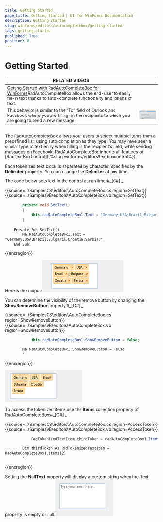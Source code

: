 ```yaml
---
title: Getting Started
page_title: Getting Started | UI for WinForms Documentation
description: Getting Started
slug: winforms/editors/autocompletebox/getting-started
tags: getting,started
published: True
position: 0
---
```


# Getting Started




| RELATED VIDEOS |  |
| ------ | ------ |
|[Getting Started with RadAutoCompleteBox for WinForms](http://tv.telerik.com/watch/radcontrols-for-winforms/getting-started-with-radautocompletebox-for-winforms)RadAutoCompleteBox allows the end-user to easily fill-in text thanks to auto-complete functionality and tokens of text. 
              This behavior is similar to the “To” field of Outlook and Facebook where you are filling-in the recipients to which you are going to send a new message.|![editors-autocompletebox-getting-started 004](images/editors-autocompletebox-getting-started004.png)|

## 

The RadAutoCompleteBox allows your users to select multiple items from a predefined list, using auto 
        	completion as they type. You may have seen a similar type of text entry when filling in the recipient’s 
        	field, while sending messages on Facebook. RadAutoCompleteBox inherits all features of 
        	[RadTextBoxControl]({%slug winforms/editors/textboxcontrol%}).
        

Each tokenized text block is separated by character, specified by the __Delimiter__ property.
        	You can change the __Delimiter__ at any time.
        

The code below sets text in the control at run time:#_[C#] _

	



{{source=..\SamplesCS\editors\AutoCompleteBox.cs region=SetText}} 
{{source=..\SamplesVB\editors\AutoCompleteBox.vb region=SetText}} 

````C#
        private void SetText()
        {
            this.radAutoCompleteBox1.Text = "Germany;USA;Brazil;Bulgaria;Croatia;Serbia;";
        }
````
````VB.NET
    Private Sub SetText()
        Me.RadAutoCompleteBox1.Text = "Germany;USA;Brazil;Bulgaria;Croatia;Serbia;"
    End Sub
````

{{endregion}} 




Here is the output:![editors-autocompletebox-getting-started 001](images/editors-autocompletebox-getting-started001.png)

You can determine the visibility of the remove button by changing the __ShowRemoveButton__ property:#_[C#] _

	



{{source=..\SamplesCS\editors\AutoCompleteBox.cs region=ShowRemoveButton}} 
{{source=..\SamplesVB\editors\AutoCompleteBox.vb region=ShowRemoveButton}} 

````C#
            this.radAutoCompleteBox1.ShowRemoveButton = false;
````
````VB.NET
        Me.RadAutoCompleteBox1.ShowRemoveButton = False
        '
````

{{endregion}} 


![editors-autocompletebox-getting-started 002](images/editors-autocompletebox-getting-started002.png)

To access the tokenized items use the __Items__ collection property of RadAutoCompleteBox:#_[C#] _

	



{{source=..\SamplesCS\editors\AutoCompleteBox.cs region=AccessToken}} 
{{source=..\SamplesVB\editors\AutoCompleteBox.vb region=AccessToken}} 

````C#
            RadTokenizedTextItem thirdToken = radAutoCompleteBox1.Items[2];
````
````VB.NET
        Dim thirdToken As RadTokenizedTextItem = RadAutoCompleteBox1.Items(2)
        '
````

{{endregion}} 




Setting the __NullText__ property will display a custom string when the Text property is empty or null:![editors-autocompletebox-getting-started 003](images/editors-autocompletebox-getting-started003.png)
